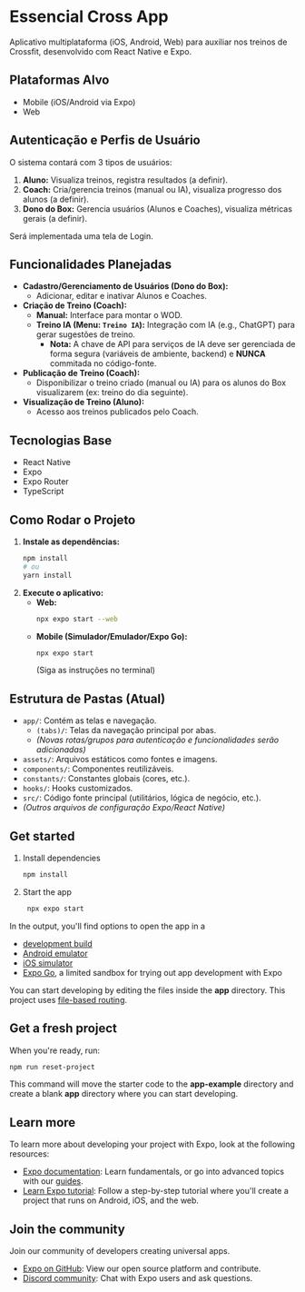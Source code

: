 # Essencial Cross App

Aplicativo multiplataforma (iOS, Android, Web) para auxiliar nos treinos de Crossfit, desenvolvido com React Native e Expo.

## Plataformas Alvo

*   Mobile (iOS/Android via Expo)
*   Web

## Autenticação e Perfis de Usuário

O sistema contará com 3 tipos de usuários:

1.  **Aluno:** Visualiza treinos, registra resultados (a definir).
2.  **Coach:** Cria/gerencia treinos (manual ou IA), visualiza progresso dos alunos (a definir).
3.  **Dono do Box:** Gerencia usuários (Alunos e Coaches), visualiza métricas gerais (a definir).

Será implementada uma tela de Login.

## Funcionalidades Planejadas

*   **Cadastro/Gerenciamento de Usuários (Dono do Box):**
    *   Adicionar, editar e inativar Alunos e Coaches.
*   **Criação de Treino (Coach):**
    *   **Manual:** Interface para montar o WOD.
    *   **Treino IA (Menu: `Treino IA`):** Integração com IA (e.g., ChatGPT) para gerar sugestões de treino.
        *   **Nota:** A chave de API para serviços de IA deve ser gerenciada de forma segura (variáveis de ambiente, backend) e **NUNCA** commitada no código-fonte.
*   **Publicação de Treino (Coach):**
    *   Disponibilizar o treino criado (manual ou IA) para os alunos do Box visualizarem (ex: treino do dia seguinte).
*   **Visualização de Treino (Aluno):**
    *   Acesso aos treinos publicados pelo Coach.

## Tecnologias Base

*   React Native
*   Expo
*   Expo Router
*   TypeScript

## Como Rodar o Projeto

1.  **Instale as dependências:**
    ```bash
    npm install
    # ou
    yarn install
    ```
2.  **Execute o aplicativo:**
    *   **Web:**
        ```bash
        npx expo start --web
        ```
    *   **Mobile (Simulador/Emulador/Expo Go):**
        ```bash
        npx expo start
        ```
        (Siga as instruções no terminal)

## Estrutura de Pastas (Atual)

*   `app/`: Contém as telas e navegação.
    *   `(tabs)/`: Telas da navegação principal por abas.
    *   *(Novas rotas/grupos para autenticação e funcionalidades serão adicionadas)*
*   `assets/`: Arquivos estáticos como fontes e imagens.
*   `components/`: Componentes reutilizáveis.
*   `constants/`: Constantes globais (cores, etc.).
*   `hooks/`: Hooks customizados.
*   `src/`: Código fonte principal (utilitários, lógica de negócio, etc.).
*   *(Outros arquivos de configuração Expo/React Native)*

## Get started

1. Install dependencies

   ```bash
   npm install
   ```

2. Start the app

   ```bash
    npx expo start
   ```

In the output, you'll find options to open the app in a

- [development build](https://docs.expo.dev/develop/development-builds/introduction/)
- [Android emulator](https://docs.expo.dev/workflow/android-studio-emulator/)
- [iOS simulator](https://docs.expo.dev/workflow/ios-simulator/)
- [Expo Go](https://expo.dev/go), a limited sandbox for trying out app development with Expo

You can start developing by editing the files inside the **app** directory. This project uses [file-based routing](https://docs.expo.dev/router/introduction).

## Get a fresh project

When you're ready, run:

```bash
npm run reset-project
```

This command will move the starter code to the **app-example** directory and create a blank **app** directory where you can start developing.

## Learn more

To learn more about developing your project with Expo, look at the following resources:

- [Expo documentation](https://docs.expo.dev/): Learn fundamentals, or go into advanced topics with our [guides](https://docs.expo.dev/guides).
- [Learn Expo tutorial](https://docs.expo.dev/tutorial/introduction/): Follow a step-by-step tutorial where you'll create a project that runs on Android, iOS, and the web.

## Join the community

Join our community of developers creating universal apps.

- [Expo on GitHub](https://github.com/expo/expo): View our open source platform and contribute.
- [Discord community](https://chat.expo.dev): Chat with Expo users and ask questions.
 